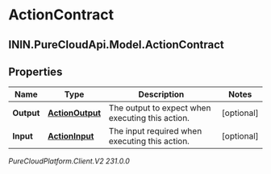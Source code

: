# ActionContract

## ININ.PureCloudApi.Model.ActionContract

## Properties

|Name | Type | Description | Notes|
|------------ | ------------- | ------------- | -------------|
| **Output** | [**ActionOutput**](ActionOutput) | The output to expect when executing this action. | [optional] |
| **Input** | [**ActionInput**](ActionInput) | The input required when executing this action. | [optional] |



_PureCloudPlatform.Client.V2 231.0.0_
